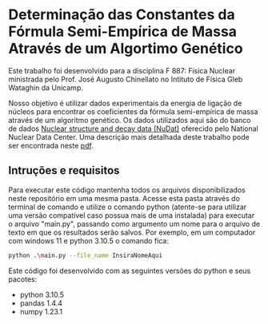 # Determinação das Constantes da Fórmula Semi-Empírica de Massa Através de um Algortimo Genético

Este trabalho foi desenvolvido para a disciplina F 887: Física Nuclear ministrada pelo Prof. José Augusto Chinellato no Intituto de Física Gleb Wataghin da Unicamp.

Nosso objetivo é utilizar dados experimentais da energia de ligação de núcleos para encontrar os coeficientes da fórmula semi-empírica de massa através de um algoritmo genético. Os dados utilizados aqui são do banco de dados [Nuclear structure and decay data (NuDat)](https://www.nndc.bnl.gov/nudat3/) oferecido pelo National Nuclear Data Center. Uma descrição mais detalhada deste trabalho pode ser encontrada neste [pdf](./Determinacao_coeficientes_fsem_ag.pdf).

## Intruções e requisitos

Para executar este código mantenha todos os arquivos disponibilizados neste repositório em uma mesma pasta. Acesse esta pasta através do terminal de comando e utilize o comando python (atente-se para utilizar uma versão compatível caso possua mais de uma instalada) para executar o arquivo "main.py", passando como argumento um nome para o arquivo de texto em que os resultados serão salvos. Por exemplo, em um computador com windows 11 e python 3.10.5 o comando fica: 
```bash
python .\main.py --file_name InsiraNomeAqui
```

Este código foi desenvolvido com as seguintes versões do python e seus pacotes:

- python 3.10.5
- pandas 1.4.4
- numpy 1.23.1